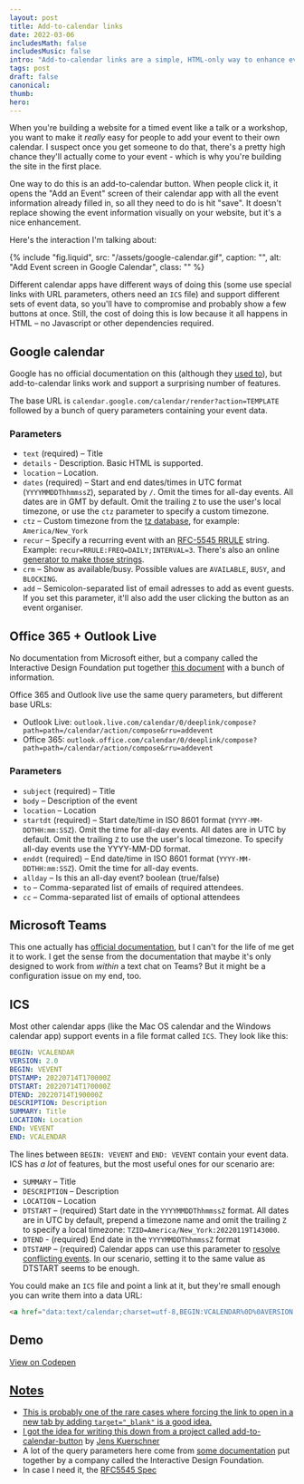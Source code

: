 ```yaml
---
layout: post
title: Add-to-calendar links
date: 2022-03-06
includesMath: false
includesMusic: false
intro: "Add-to-calendar links are a simple, HTML-only way to enhance event websites."
tags: post
draft: false
canonical:
thumb:
hero:
---
```


When you're building a website for a timed event like a talk or a workshop, you want to make it _really_ easy for people to add your event to their own calendar. I suspect once you get someone to do that, there's a pretty high chance they'll actually come to your event - which is why you're building the site in the first place.


One way to do this is an add-to-calendar button. When people click it, it opens the "Add an Event" screen of their calendar app with all the event information already filled in, so all they need to do is hit "save". It doesn't replace showing the event information visually on your website, but it's a nice enhancement.

Here's the interaction I'm talking about:

{% include "fig.liquid", src: "/assets/google-calendar.gif", caption: "", alt: "Add Event screen in Google Calendar", class: "" %}

Different calendar apps have different ways of doing this (some use special links with URL parameters, others need an `ICS` file) and support different sets of event data, so you'll have to compromise and probably show a few buttons at once. Still, the cost of doing this is low because it all happens in HTML – no Javascript or other dependencies required.

## Google calendar

Google has no official documentation on this (although they [used to](https://web.archive.org/web/20120225150257/http://www.google.com/googlecalendar/event_publisher_guide_detail.html)), but add-to-calendar links work and support a surprising number of features.

The base URL is `calendar.google.com/calendar/render?action=TEMPLATE` followed by a bunch of query parameters containing your event data.

### Parameters

- `text` (required) – Title
- `details` - Description. Basic HTML is supported.
- `location` – Location.
- `dates` (required) – Start and end dates/times in UTC format (`YYYYMMDDThhmmssZ`), separated by `/`. Omit the times for all-day events. All dates are in GMT by default. Omit the trailing `Z` to use the user's local timezone, or use the `ctz` parameter to specify a custom timezone.
- `ctz` – Custom timezone from the [tz database](https://en.wikipedia.org/wiki/List_of_tz_database_time_zones), for example: `America/New_York`
- `recur` – Specify a recurring event with an [RFC-5545 RRULE](https://icalendar.org/iCalendar-RFC-5545/3-8-5-3-recurrence-rule.html) string. Example: `recur=RRULE:FREQ=DAILY;INTERVAL=3`. There's also an online [generator to make those strings](https://icalendar.org/rrule-tool.html).
- `crm` – Show as available/busy. Possible values are `AVAILABLE`, `BUSY`, and `BLOCKING`. 
- `add` – Semicolon-separated list of email adresses to add as event guests. If you set this parameter, it'll also add the user clicking the button as an event organiser.

## Office 365 + Outlook Live

No documentation from Microsoft either, but a company called the Interactive Design Foundation put together [this document](https://github.com/InteractionDesignFoundation/add-event-to-calendar-docs/tree/main/services) with a bunch of information.

Office 365 and Outlook live use the same query parameters, but different base URLs:

- Outlook Live: `outlook.live.com/calendar/0/deeplink/compose?path=path=/calendar/action/compose&rru=addevent`
- Office 365: `outlook.office.com/calendar/0/deeplink/compose?path=path=/calendar/action/compose&rru=addevent`

### Parameters

- `subject` (required) – Title
- `body` – Description of the event
- `location` – Location
- `startdt` (required) – Start date/time in ISO 8601 format (`YYYY-MM-DDTHH:mm:SSZ`). Omit the time for all-day events. All dates are in UTC by default. Omit the trailing `Z` to use the user's local  timezone. To specify all-day events use the YYYY-MM-DD format.
- `enddt` (required) – End date/time in ISO 8601 format (`YYYY-MM-DDTHH:mm:SSZ`). Omit the time for all-day events.
- `allday` – Is this an all-day event? boolean (true/false)
- `to` – Comma-separated list of emails of required attendees.
- `cc` – Comma-separated list of emails of optional attendees

## Microsoft Teams

This one actually has [official documentation](https://docs.microsoft.com/en-us/microsoftteams/platform/concepts/build-and-test/deep-links#deep-linking-to-the-scheduling-dialog), but I can't for the life of me get it to work. I get the sense from the documentation that maybe it's only designed to work from _within_ a text chat on Teams? But it might be a configuration issue on my end, too.

## ICS

Most other calendar apps (like the Mac OS calendar and the Windows calendar app) support events in a file format called `ICS`. They look like this:

```yaml
BEGIN: VCALENDAR
VERSION: 2.0
BEGIN: VEVENT
DTSTAMP: 20220714T170000Z
DTSTART: 20220714T170000Z
DTEND: 20220714T190000Z
DESCRIPTION: Description
SUMMARY: Title
LOCATION: Location
END: VEVENT
END: VCALENDAR
```

The lines between `BEGIN: VEVENT` and `END: VEVENT` contain your event data. ICS has _a lot_ of features, but the most useful ones for our scenario are:

- `SUMMARY` – Title
- `DESCRIPTION` – Description
- `LOCATION` – Location
- `DTSTART` – (required) Start date in the `YYYYMMDDThhmmssZ` format. All dates are in UTC by default, prepend a timezone name and omit the trailing `Z` to specify a local timezone: `TZID=America/New_York:20220119T143000`.
- `DTEND` - (required) End date in the `YYYYMMDDThhmmssZ` format
- `DTSTAMP` – (required) Calendar apps can use this parameter to [resolve conflicting events](https://datatracker.ietf.org/doc/html/rfc5545#section-3.8.7.2). In our scenario, setting it to the same value as DTSTART seems to be enough.

You could make an `ICS` file and point a link at it, but they're small enough you can write them into a data URL:

```html
<a href="data:text/calendar;charset=utf-8,BEGIN:VCALENDAR%0D%0AVERSION:2.0%0D%0ABEGIN:VEVENT%0D%0ADTSTAMP:20220714T170000Z%0D%0ADTSTART:20220714T170000Z%0D%0ADTEND:20220714T190000Z%0D%0ADESCRIPTION:The event description%0D%0ASUMMARY:The event title%0D%0ALOCATION:Location%0D%0ASTATUS:CONFIRMED%0D%0ASEQUENCE:0%0D%0AEND:VEVENT%0D%0AEND:VCALENDAR">Download ICS</a>
```

## Demo

<a href="https://codepen.io/maxakohler/full/podYgQB" class="button">View on Codepen</a0>

## Notes

- This is probably one of the rare cases where forcing the link to open in a new tab by adding `target="_blank"` is a good idea.
- I got the idea for writing this down from a project called [add-to-calendar-button](https://github.com/jekuer/add-to-calendar-button) by [Jens Kuerschner](https://jenskuerschner.de/)
- A lot of the query parameters here come from [some documentation](https://github.com/InteractionDesignFoundation/add-event-to-calendar-docs/tree/main/services) put together by a company called the Interactive Design Foundation.
- In case I need it, the [RFC5545 Spec](https://datatracker.ietf.org/doc/html/rfc5545#section-3.8.2.7)